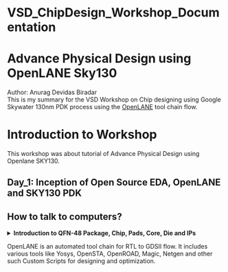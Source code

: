 # VSD_ChipDesign_Workshop_Documentation
<h1>Advance Physical Design using OpenLANE Sky130</h1>
Author: Anurag Devidas Biradar
<br>
This is my summary for the VSD Workshop on Chip designing using Google Skywater 130nm PDK process using the <a href="https://github.com/efabless/openlane2">OpenLANE</a> tool chain flow.
<h1>Introduction to Workshop</h1>
This workshop was about tutorial of Advance Physical Design using Openlane SKY130.
<h2>Day_1: Inception of Open Source EDA, OpenLANE and SKY130 PDK</h2>
<h2>How to talk to computers?</h2>
<details><summary><b>Introduction to QFN-48 Package, Chip, Pads, Core, Die and IPs</b></summary>
<br>
hii
</details>

OpenLANE is an automated tool chain for RTL to GDSII flow. 
It includes various tools like Yosys, OpenSTA, OpenROAD, Magic, Netgen and other such Custom Scripts for designing and optimization.
